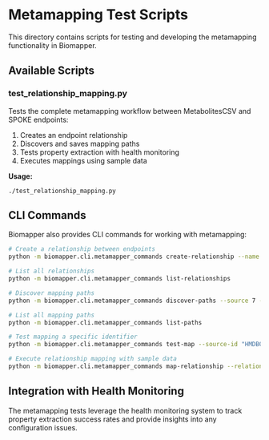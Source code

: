 # Metamapping Test Scripts

This directory contains scripts for testing and developing the metamapping functionality in Biomapper.

## Available Scripts

### test_relationship_mapping.py

Tests the complete metamapping workflow between MetabolitesCSV and SPOKE endpoints:

1. Creates an endpoint relationship
2. Discovers and saves mapping paths
3. Tests property extraction with health monitoring
4. Executes mappings using sample data

**Usage:**
```
./test_relationship_mapping.py
```

## CLI Commands

Biomapper also provides CLI commands for working with metamapping:

```bash
# Create a relationship between endpoints
python -m biomapper.cli.metamapper_commands create-relationship --name "MetabolitesToSPOKE" --source 7 --target 8

# List all relationships
python -m biomapper.cli.metamapper_commands list-relationships

# Discover mapping paths
python -m biomapper.cli.metamapper_commands discover-paths --source 7 --target 8

# List all mapping paths
python -m biomapper.cli.metamapper_commands list-paths

# Test mapping a specific identifier
python -m biomapper.cli.metamapper_commands test-map --source-id "HMDB0000001" --source-type "hmdb" --target-type "chebi"

# Execute relationship mapping with sample data
python -m biomapper.cli.metamapper_commands map-relationship --relationship-id 1
```

## Integration with Health Monitoring

The metamapping tests leverage the health monitoring system to track property extraction success rates and provide insights into any configuration issues.